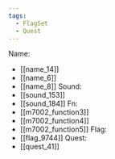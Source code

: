 ```yaml
---
tags:
  - FlagSet
  - Quest
---
```

Name:
- [[name_14]]
- [[name_6]]
- [[name_8]]
Sound:
- [[sound_153]]
- [[sound_184]]
Fn:
- [[m7002_function3]]
- [[m7002_function4]]
- [[m7002_function5]]
Flag:
- [[flag_9744]]
Quest:
- [[quest_41]]
